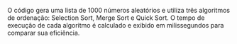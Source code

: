 O código gera uma lista de 1000 números aleatórios e utiliza três algoritmos de ordenação: Selection Sort, Merge Sort e Quick Sort.
O tempo de execução de cada algoritmo é calculado e exibido em milissegundos para comparar sua eficiência.